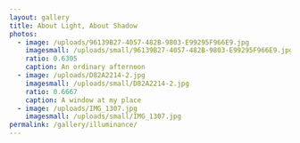 ```yaml
---
layout: gallery
title: About Light, About Shadow
photos:
  - image: /uploads/96139B27-4057-482B-9803-E99295F966E9.jpg
    imagesmall: /uploads/small/96139B27-4057-482B-9803-E99295F966E9.jpg
    ratio: 0.6305
    caption: An ordinary afternoon
  - image: /uploads/D82A2214-2.jpg
    imagesmall: /uploads/small/D82A2214-2.jpg
    ratio: 0.6667
    caption: A window at my place
  - image: /uploads/IMG_1307.jpg
    imagesmall: /uploads/small/IMG_1307.jpg
permalink: /gallery/illuminance/
---
```


  